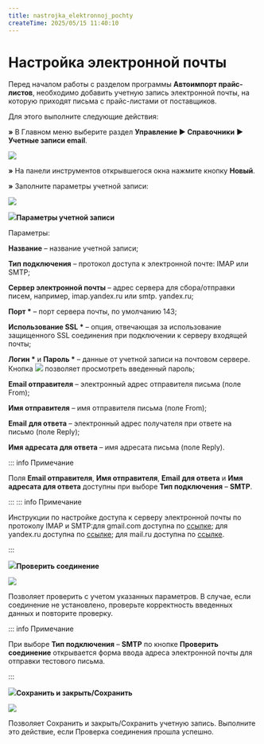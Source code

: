 ```yaml
---
title: nastrojka_elektronnoj_pochty
createTime: 2025/05/15 11:40:10
---
```

# Настройка электронной почты

Перед началом работы с разделом программы **Автоимпорт прайс-листов**, необходимо добавить учетную запись электронной почты, на которую приходят письма с прайс-листами от поставщиков.

Для этого выполните следующие действия:

**»** В Главном меню выберите раздел **Управление ► Справочники** **►** **Учетные записи email**.

![](263.png)

**»** На панели инструментов открывшегося окна нажмите кнопку **Новый**.

**»** Заполните параметры учетной записи:

![](264.png)

![](006.png)**Параметры учетной записи**

Параметры:

**Название** – название учетной записи;

**Тип подключения** – протокол доступа к электронной почте: IMAP или SMTP;

**Сервер электронной почты** – адрес сервера для сбора/отправки писем, например, imap.yandex.ru или smtp. yandex.ru;

**Порт \*** – порт сервера почты, по умолчанию 143;

**Использование SSL \*** – опция, отвечающая за использование защищенного SSL соединения при подключении к серверу входящей почты;

**Логин \*** и **Пароль \*** – данные от учетной записи на почтовом сервере. Кнопка ![](265.png) позволяет просмотреть введенный пароль;

**Email отправителя** – электронный адрес отправителя письма (поле From);

**Имя отправителя** – имя отправителя письма (поле From);

**Email** **для ответа** – электронный адрес получателя при ответе на письмо (поле Reply);

**Имя адресата для ответа** – имя адресата письма (поле Reply).

::: info Примечание

Поля **Email отправителя**, **Имя отправителя**, **Email** **для ответа** и **Имя адресата для ответа** доступны при выборе **Тип подключения** – **SMTP**.

:::
::: info Примечание

Инструкции по настройке доступа к серверу электронной почты по протоколу IMAP и SMTP:для gmail.com доступна по [ссылке](https://support.google.com/mail/answer/7126229?hl=ru);
для yandex.ru доступна по [ссылке](https://yandex.ru/support/mail/mail-clients/others.html);
для mail.ru доступна по [ссылке](https://help.mail.ru/mail-help/mailer/popsmtp).

:::

![](008.png)**Проверить соединение**

![](266.png)

Позволяет проверить с учетом указанных параметров. В случае, если соединение не установлено, проверьте корректность введенных данных и повторите проверку.

::: info Примечание

При выборе **Тип подключения** – **SMTP** по кнопке **Проверить соединение** открывается форма ввода адреса электронной почты для отправки тестового письма.

:::

![](009.png)**Сохранить и закрыть/Сохранить**

![](267.png)

Позволяет Сохранить и закрыть/Сохранить учетную запись. Выполните это действие, если Проверка соединения прошла успешно.

